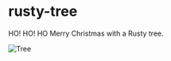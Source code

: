 # rusty-tree
HO! HO! HO
Merry Christmas with a Rusty tree.

![Tree](https://user-images.githubusercontent.com/11800498/103166190-9c783900-4845-11eb-9a0f-41fefabda9f6.png)
